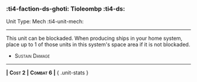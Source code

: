### :ti4-faction-ds-ghoti: **Tioleombp** :ti4-ds:

Unit Type: Mech :ti4-unit-mech:

---

This unit can be blockaded.
When producing ships in your home system, place up to 1 of those units in this system's space area if it is not blockaded.

* <span style="font-variant:small-caps;">Sustain Damage</span> 

---

__|__ <span style="font-variant:small-caps;white-space: nowrap;">**Cost 2**</span> __|__ <span style="font-variant:small-caps;white-space: nowrap;">**Combat 6**</span> __|__
{ .unit-stats }
